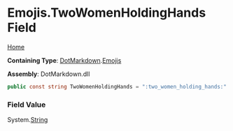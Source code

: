 # Emojis\.TwoWomenHoldingHands Field

[Home](../../../README.md)

**Containing Type**: [DotMarkdown](../../README.md)\.[Emojis](../README.md)

**Assembly**: DotMarkdown\.dll

```csharp
public const string TwoWomenHoldingHands = ":two_women_holding_hands:"
```

### Field Value

System\.[String](https://docs.microsoft.com/en-us/dotnet/api/system.string)
